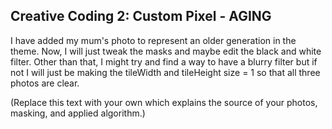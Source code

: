 ## Creative Coding 2: Custom Pixel - AGING

I have added my mum's photo to represent an older generation in the theme. Now, I will just tweak the masks and maybe edit the black and white filter. Other than that, I might try and find a way to have a blurry filter but if not I will just  be making the tileWidth and tileHeight size = 1 so that all three photos are clear.

(Replace this text with your own which explains the source of your photos, masking, and applied algorithm.)
